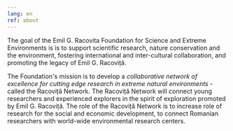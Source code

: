 ```yaml
---
lang: en
ref: about
---
```


The goal of the Emil G. Racovita Foundation for Science and Extreme Environments is is to support
scientific research, nature conservation and the environment, fostering international and
inter-cultural collaboration, and promoting the legacy of Emil G. Racoviță.

The Foundation's mission is to develop a _collaborative network of excellence for cutting edge
research in extreme natural environments_ - called the Racoviță Network. The Racoviță Network will
connect young researchers and experienced explorers in the spirit of exploration promoted by Emil
G. Racoviță. The role of the Racoviță Network is to increase role of research for the social and
economic development, to connect Romanian researchers with world-wide environmental research
centers.
